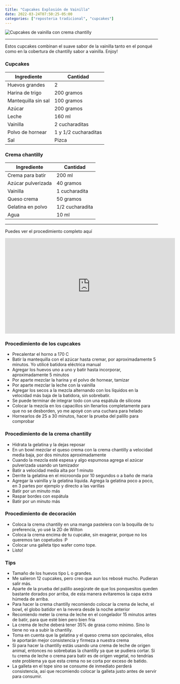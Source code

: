 ```yaml
---
title: "Cupcakes Explosión de Vainilla"
date: 2022-03-24T07:50:25-05:00
categories: ["reposteria tradicional", "cupcakes"]
---
```


![Cupcakes de vainilla con crema chantilly](../../images/cupcakes_vainilla_chantilly.jpg)

---
Estos cupcakes combinan el suave sabor de la vainilla tanto en el ponqué como en la cobertura de chantilly sabor a vainilla. Enjoy!

### Cupcakes

| Ingrediente | Cantidad |
| ----------- | ----------- |
| Huevos grandes | 2 |
| Harina de trigo | 200 gramos |
| Mantequilla sin sal | 100 gramos |
| Azúcar | 200 gramos |
| Leche | 160 ml |
| Vainilla | 2 cucharaditas |
| Polvo de hornear | 1 y 1/2 cucharaditas |
| Sal| Pizca |

### Crema chantilly

| Ingrediente | Cantidad |
| ----------- | ----------- |
| Crema para batir | 200 ml |
| Azúcar pulverizada | 40 gramos |
| Vainilla | 1 cucharadita |
| Queso crema | 50 gramos |
| Gelatina en polvo | 1/2 cucharadita |
| Agua | 10 ml |

___

Puedes ver el procedimiento completo aquí
<iframe width="560" height="315" src="https://www.youtube.com/embed/4nqVqD721O0" title="YouTube video player" frameborder="0" allow="accelerometer; autoplay; clipboard-write; encrypted-media; gyroscope; picture-in-picture" allowfullscreen></iframe>

### Procedimiento de los cupcakes
- Precalentar el horno a 170 C
- Batir la mantequilla con el azúcar hasta cremar, por aproximadamente 5 minutos. Yo utilicé batidora eléctrica manual
- Agregar los huevos uno a uno y batir hasta incorporar, aproximadamente 5 minutos
- Por aparte mezclar la harina y el polvo de hornear, tamizar
- Por aparte mezclar la leche con la vainilla
- Agregar los secos a la mezcla alternando con los líquidos en la velocidad más baja de la batidora, sin sobrebatir. 
- Se puede terminar de integrar todo con una espátula de silicona
- Colocar la mezcla en los capacillos sin llenarlos completamente para que no se desborden, yo me apoyé con una cuchara para helado
- Hornearlos de 25 a 30 minutos, hacer la prueba del palillo para comprobar 

### Procedimiento de la crema chantilly
- Hidrata la gelatina y la dejas reposar
- En un bowl mezclar el queso crema con la crema chantilly a velocidad media baja, por dos minutos aproximadamente
- Cuando la mezcla esté espesa y algo espumosa agrega el azúcar pulverizada usando un tamizador
- Batir a velocidad media alta por 1 minuto
- Derrite la gelatina en el microonda por 10 segundos o a baño de maria
- Agregar la vainilla y la gelatina líquida. Agrega la gelatina poco a poco, en 3 partes por ejemplo y directo a las varillas
- Batir por un minuto más
- Raspar bordes con espátula
- Batir por un minuto más

### Procedimiento de decoración
- Coloca la crema chantilly en una manga pastelera con la boquilla de tu preferencia, yo usé la 2D de Wilton
- Coloca la crema encima de tu cupcake, sin exagerar, porque no los queremos tan copetudos :P
- Colocar una galleta tipo wafer como tope.
- Listo!

### Tips
- Tamaño de los huevos tipo L o grandes.
- Me salieron 12 cupcakes, pero creo que aun los rebosé mucho. Pudieran salir más.
- Aparte de la prueba del palillo asegúrate de que los ponquesitos queden bastante dorados por arriba, de esta manera evitaremos la capa extra húmeda de arriba.
- Para hacer la crema chantilly recomiendo colocar la crema de leche, el bowl, el globo batidor en la nevera desde la noche anterior
- Recomiendo meter la crema de leche en el congelador 15 minutos antes de batir, para que esté bien pero bien fria
- La crema de leche deberá tener 35% de grasa como mínimo. Sino lo tiene no va a subir la chantilly.
- Toma en cuenta que la gelatina y el queso crema son opcionales, ellos le aportarán mejor consistencia y firmeza a nuestra crema
- Si para hacer la chantilly estás usando una crema de leche de origen animal, entonces no sobrebatas la chantilly ya que se pudiera cortar. Si tu crema de leche o crema para batir es de origen vegetal, no tendrías este problema ya que esta crema no se corta por exceso de batido.
- La galleta en el tope sino se consume de inmediato perderá consistencia, así que recomiendo colocar la galleta justo antes de servir para consumir.

